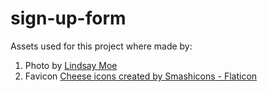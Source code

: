 # sign-up-form

Assets used for this project where made by:

1. Photo by [Lindsay Moe](https://unsplash.com/photos/n-QvF3vyf5M?utm_source=unsplash&utm_medium=referral&utm_content=creditShareLink)
2. Favicon [Cheese icons created by Smashicons - Flaticon](https://www.flaticon.com/free-icons/cheese)
